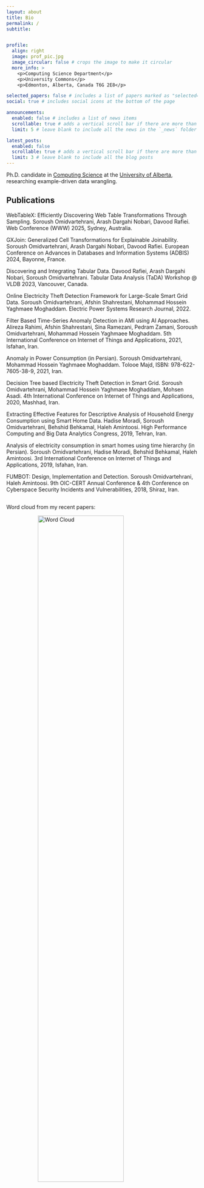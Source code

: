```yaml
---
layout: about
title: Bio
permalink: /
subtitle: 


profile:
  align: right
  image: prof_pic.jpg
  image_circular: false # crops the image to make it circular
  more_info: >
    <p>Computing Science Department</p>
    <p>University Commons</p>
    <p>Edmonton, Alberta, Canada T6G 2E8</p>

selected_papers: false # includes a list of papers marked as "selected={true}"
social: true # includes social icons at the bottom of the page

announcements:
  enabled: false # includes a list of news items
  scrollable: true # adds a vertical scroll bar if there are more than 3 news items
  limit: 5 # leave blank to include all the news in the `_news` folder

latest_posts:
  enabled: false
  scrollable: true # adds a vertical scroll bar if there are more than 3 new posts items
  limit: 3 # leave blank to include all the blog posts
---
```


Ph.D. candidate in [Computing Science](http://www.cs.ualberta.ca) at the [University of Alberta](http://www.ualberta.ca), researching example-driven data wrangling.

## Publications

WebTableX: Efficiently Discovering Web Table Transformations Through Sampling. Soroush Omidvartehrani, Arash Dargahi Nobari, Davood Rafiei. Web Conference (WWW) 2025, Sydney, Australia.

GXJoin: Generalized Cell Transformations for Explainable Joinability. Soroush Omidvartehrani, Arash Dargahi Nobari, Davood Rafiei. European Conference on Advances in Databases and Information Systems (ADBIS) 2024, Bayonne, France.

Discovering and Integrating Tabular Data. Davood Rafiei, Arash Dargahi Nobari, Soroush Omidvartehrani. Tabular Data Analysis (TaDA) Workshop @ VLDB 2023, Vancouver, Canada.

Online Electricity Theft Detection Framework for Large-Scale Smart Grid Data. Soroush Omidvartehrani, Afshin Shahrestani, Mohammad Hossein Yaghmaee Moghaddam. Electric Power Systems Research Journal, 2022.

Filter Based Time-Series Anomaly Detection in AMI using AI Approaches. Alireza Rahimi, Afshin Shahrestani, Sina Ramezani, Pedram Zamani, Soroush Omidvartehrani, Mohammad Hossein Yaghmaee Moghaddam. 5th International Conference on Internet of Things and Applications, 2021, Isfahan, Iran.

Anomaly in Power Consumption (in Persian). Soroush Omidvartehrani, Mohammad Hossein Yaghmaee Moghaddam. Tolooe Majd, ISBN: 978-622-7605-38-9, 2021, Iran.

Decision Tree based Electricity Theft Detection in Smart Grid. Soroush Omidvartehrani, Mohammad Hossein Yaghmaee Moghaddam, Mohsen Asadi. 4th International Conference on Internet of Things and Applications, 2020, Mashhad, Iran.

Extracting Effective Features for Descriptive Analysis of Household Energy Consumption using Smart Home Data. Hadise Moradi, Soroush Omidvartehrani, Behshid Behkamal, Haleh Amintoosi. High Performance Computing and Big Data Analytics Congress, 2019, Tehran, Iran.

Analysis of electricity consumption in smart homes using time hierarchy (in Persian). Soroush Omidvartehrani, Hadise Moradi, Behshid Behkamal, Haleh Amintoosi. 3rd International Conference on Internet of Things and Applications, 2019, Isfahan, Iran.

FUMBOT: Design, Implementation and Detection. Soroush Omidvartehrani, Haleh Amintoosi. 9th OIC-CERT Annual Conference & 4th Conference on Cyberspace Security Incidents and Vulnerabilities, 2018, Shiraz, Iran.

## 

Word cloud from my recent papers:

<img src="https://soroushomidvar.com/assets/img/wordcloud.jpg" style="display: block; margin: 0 auto; width: 67%;" alt="Word Cloud">

Last update: Sep 2025

<!---
<img src="https://soroushomidvar.github.io/assets/img/wordcloud.jpg" style="width: 65%;" alt="Word Cloud">
![Word Cloud](https://soroushomidvar.github.io/assets/img/wordcloud.jpg)
Write your biography here. Tell the world about yourself. Link to your favorite [subreddit](http://reddit.com). You can put a picture in, too. The code is already in, just name your picture `prof_pic.jpg` and put it in the `img/` folder.

Put your address / P.O. box / other info right below your picture. You can also disable any of these elements by editing `profile` property of the YAML header of your `_pages/about.md`. Edit `_bibliography/papers.bib` and Jekyll will render your [publications page](/al-folio/publications/) automatically.

Link to your social media connections, too. This theme is set up to use [Font Awesome icons](https://fontawesome.com/) and [Academicons](https://jpswalsh.github.io/academicons/), like the ones below. Add your Facebook, Twitter, LinkedIn, Google Scholar, or just disable all of them.
-->
